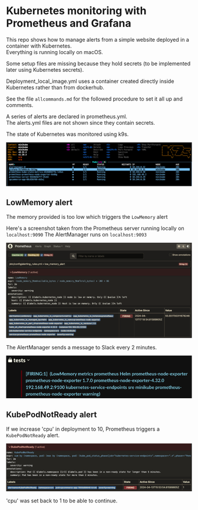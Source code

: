 # Kubernetes monitoring with Prometheus and Grafana

This repo shows how to manage alerts from a simple website deployed in a container with Kubernetes.  
Everything is running locally on macOS.

Some setup files are missing because they hold secrets (to be implemented later using Kubernetes secrets).  

Deployment_local_image.yml uses a container created directly inside Kubernetes rather than from dockerhub. 

See the file `allcommands.md` for the followed procedure to set it all up and comments.  

A series of alerts are declared in prometheus.yml.  
The alerts.yml files are not shown since they contain secrets. 

The state of Kubernetes was monitored using k9s.

<p align="left">
  <img src="images/k9s_terminal.png"  width="700px" />
</p>

## LowMemory alert
The memory provided is too low which triggers the `LowMemory` alert 

Here's a screenshot taken from the Prometheus server running locally on `localhost:9090`
The AlertManager runs on `localhost:9093`

<p align="left">
  <img src="images/lowmemory.png" width="700px" />
</p>

The AlertManager sends a message to Slack every 2 minutes.

<p align="left">
  <img src="images/slack_alert.png"  width="700px" />
</p>

## KubePodNotReady alert
If we increase 'cpu' in deployment to 10, Prometheus triggers a `KubePodNotReady` alert.

<p align="left">
  <img src="images/kubepodnotready.png"  width="700px" />
</p>

'cpu' was set back to 1 to be able to continue.  

